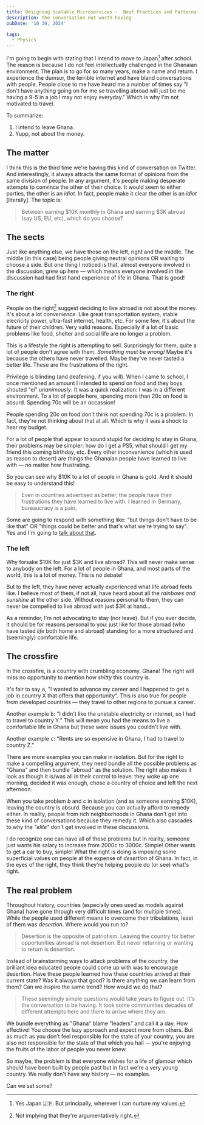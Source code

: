 ```yaml
---
title: Designing Scalable Microservices -  Best Practices and Patterns
description: The conversation not worth having
pubDate: '10 30, 2024'

tags:
  - Physics
---
```


I'm going to begin with stating that I intend to move to Japan[^1] after school. The reason is because I do not feel intellectually challenged in the Ghanaian environment. The plan is to go for so many years, make a name and return. I experience the dumsor, the terrible internet and have bland conversations with people. People close to me have heard me a number of times say "I don't have anything going on for me so travelling abroad will just be me having a 9-5 in a job I may not enjoy everyday." Which is why I'm not motivated to travel.

[^1]: Yes Japan 🇯🇵. But principally, wherever I can nurture my values.

To summarize:

1. I intend to leave Ghana.
1. Yupp, not about the money.

## The matter

I think this is the third time we're having this kind of conversation on Twitter. And interestingly, it always attracts the same format of opinions from the same division of people. In any argument, it's people making desperate attempts to convince the other of their choice. It would seem to either parties, the other is an _idiot_. In fact, people make it clear the other is an _idiot_ [literally]. The topic is:

> Between earning \$10K monthly in Ghana and earning \$3K abroad (say US, EU, etc), which do you choose?

## The sects

Just like anything else, we have those on the left, right and the middle. The middle (in this case) being people giving neutral opinions OR waiting to choose a side. But one thing I noticed is that, almost everyone involved in the discussion, grew up here — which means everyone involved in the discussion had had first hand experience of life in Ghana. That is good!

### The right

People on the right[^2] suggest deciding to live abroad is not about the money. It's about a lot _convenience_. Like great transportation system, stable elecricity power, ultra-fast internet, health, etc. For some few, it's about the future of their children. Very valid reasons. Especially if a lot of basic problems like food, shelter and social life are no longer a problem.

This is a lifestyle the right is attempting to sell. Surprisingly for them, quite a lot of people don't agree with them. _Something must be wrong!_ Maybe it's because the others have never travelled. Maybe they've never tasted a better life. These are the frustrations of the right.

Privilege is blinding (and deafening, if you will). When I came to school, I once mentioned an amount I intended to spend on food and they boys shouted "ei" _unanimously_. It was a quick realization: I was in a different environment. To a lot of people here, spending more than 20c on food is absurd. Spending 70c will be an occassion!

People spending 20c on food don't think not spending 70c is a problem. In fact, they're not thinking about that at all. Which is why it was a shock to hear my budget.

For a lot of people that appear to sound stupid for deciding to stay in Ghana, their problems may be simpler: how do I get a PS5, what should I get my friend this coming birthday, etc. Every other inconvenience (which is used as reason to desert) are things the Ghanaian people have learned to live with — no matter how frustrating.

So you can see why $10K to a lot of people in Ghana is gold. And it should be easy to understand this!

> Even in countries advertised as better, the people have their frustrations they have learned to live with. I learned in Germany, bureaucracy is a pain.

Some are going to respond with something like: "but things don't have to be like that" OR "things could be better and that's what we're trying to say". Yes and I'm going to [talk about that](#the-real-problem).

[^2]: Not implying that they're argumentatively right.

### The left

Why forsake \$10K for just \$3K and live abroad? This will never make sense to anybody on the left. For a lot of people in Ghana, and most parts of the world, this is a lot of money. This is no debate!

But to the left, they have never actually experienced what life abroad feels like. I believe most of them, if not all, have heard about all the _rainbows and sunshine_ at the other side. Without reasons personal to them, they can never be compelled to live abroad with just \$3K at hand…

As a reminder, I'm not advocating to stay (nor leave). But if you ever decide, it should be for reasons personal to you: just like for those abroad (who have tasted _life_ both home and abroad) standing for a more structured and (seemingly) comfortable life.

## The crossfire

In the crossfire, is a country with crumbling economy. Ghana! The right will miss no opportunity to mention how _shitty_ this country is.

It's fair to say <kbd>a</kbd>, "I wanted to advance my career and I happened to get a job in country X that offers that opportunity". This is also true for people from developed countries — they travel to other regions to pursue a career.

Another example <kbd>b</kbd>: "I didn't like the unstable electricity or internet, so I had to travel to country Y." This will mean you had the means to live a comfortable life in Ghana but these were issues you couldn't live with.

Another example <kbd>c</kbd>: "Rents are so expensive in Ghana, I had to travel to country Z."

There are more examples you can make in isolation. But for the right to make a compelling argument, they need bundle all the possible problems as "Ghana" and then bundle "abroad" as the solution. The right also makes it look as though it is/was all in their control to leave: they woke up one morning, decided it was enough, chose a country of choice and left the next afternoon.

When you take problem _b_ and _c_ in isolation (and as someone earning $10K), leaving the country is absurd. Because you can actually afford to remedy either. In reality, people from rich neighborhoods in Ghana don't get into these kind of conversations because they remedy it. Which also cascades to why the _"elite"_ don't get involved in these discussions.

I do recognize one can have all of these problems but in reality, someone just wants his salary to increase from 2000c to 3000c. Simple! Other wants to get a car to buy, simple! What the right is doing is imposing some superficial values on people at the expense of _desertion_ of Ghana. In fact, in the eyes of the right, they think they're helping people do (or see) what's right.

## The real problem

Throughout history, countries (especially ones used as models against Ghana) have gone through very difficult times (and for multiple times). While the people used different means to overcome their tribulations, least of them was _desertion_. Where would you run to?

> Desertion is the opposite of patriotism. Leaving the country for better opportunities abroad is not desertion. But never returning or wanting to return is desertion.

Instead of brainstorming ways to attack problems of the country, the brilliant idea educated people could come up with was to encourage desertion. Have these people learned how these countries arrived at their current state? Was it always that good? Is there anything we can learn from them? Can we inspire the same trend? How would we do that?

> These seemingly simple questions would take years to figure out. It's the conversation to be having. It took some communities decades of different attempts here and there to arrive where they are.

We bundle everything as "Ghana" blame "leaders" and call it a day. How effective! You choose the lazy approach and expect more from others. But as much as you don’t feel responsible for the state of your country, you are also not responsible for the state of that which you hail — you're enjoying the fruits of the labor of people you never knew.

So maybe, the problem is that everyone wishes for a life of glamour which should have been built by people past but in fact we're a very young country. We really don't have any history — no examples.

Can we set some?
